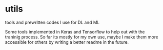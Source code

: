 # utils
tools and prewritten codes I use for DL and ML

Some tools implemented in Keras and Tensorflow to help out with the traninig process.
So far its mostly for my own use, maybe I make them more accessible for others by writing a better readme in the future.
